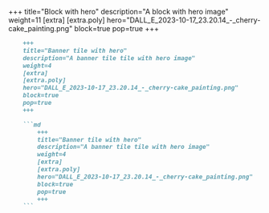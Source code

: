 +++
title="Block with hero"
description="A block with hero image"
weight=11
[extra]
[extra.poly]
hero="DALL_E_2023-10-17_23.20.14_-_cherry-cake_painting.png"
block=true
pop=true
+++

```md
    +++
    title="Banner tile with hero"
    description="A banner tile tile with hero image"
    weight=4
    [extra]
    [extra.poly]
    hero="DALL_E_2023-10-17_23.20.14_-_cherry-cake_painting.png"
    block=true
    pop=true
    +++

    ```md
        +++
        title="Banner tile with hero"
        description="A banner tile tile with hero image"
        weight=4
        [extra]
        [extra.poly]
        hero="DALL_E_2023-10-17_23.20.14_-_cherry-cake_painting.png"
        block=true
        pop=true
        +++
    ```
```